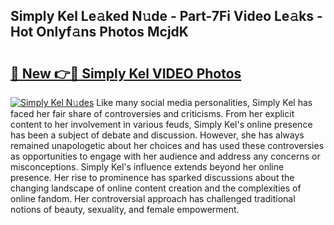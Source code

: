 ## Simply Kel Le𝚊ked N𝚞de - Part-7Fi Video Le𝚊ks - Hot Onlyf𝚊ns Photos McjdK

# <h2><a href="http://ab45788.deff.icu/?id=Simply+Kel">🔗 New 👉🔴 Simply Kel VIDEO Photos</a></h2>

[![Simply Kel N𝚞des](https://i.imgur.com/rIISA9y.gif)](http://ab45788.deff.icu/?id=Simply+Kel)
Like many social media personalities, Simply Kel has faced her fair share of controversies and criticisms. From her explicit content to her involvement in various feuds, Simply Kel's online presence has been a subject of debate and discussion. However, she has always remained unapologetic about her choices and has used these controversies as opportunities to engage with her audience and address any concerns or misconceptions. Simply Kel's influence extends beyond her online presence. Her rise to prominence has sparked discussions about the changing landscape of online content creation and the complexities of online fandom. Her controversial approach has challenged traditional notions of beauty, sexuality, and female empowerment.
